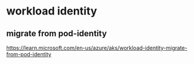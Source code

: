 # workload identity

## migrate from pod-identity
https://learn.microsoft.com/en-us/azure/aks/workload-identity-migrate-from-pod-identity
